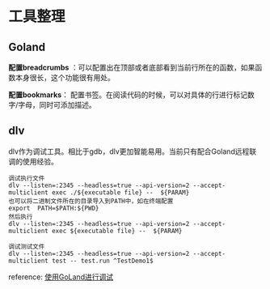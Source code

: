 # 工具整理

## Goland



**配置breadcrumbs**  ：可以配置出在顶部或者底部看到当前行所在的函数，如果函数本身很长，这个功能很有用处。

**配置bookmarks**： 配置书签。在阅读代码的时候，可以对具体的行进行标记数字/字母，同时可添加描述。




## dlv

dlv作为调试工具。相比于gdb，dlv更加智能易用。当前只有配合Goland远程联调的使用经验。

```shell
调试执行文件
dlv --listen=:2345 --headless=true --api-version=2 --accept-multiclient exec ./${executable file} --  ${PARAM}
也可以将二进制文件所在的目录导入到PATH中，如在终端配置
export  PATH=$PATH:${PWD}
然后执行
dlv --listen=:2345 --headless=true --api-version=2 --accept-multiclient exec ${executable file} --  ${PARAM}

调试测试文件
dlv --listen=:2345 --headless=true --api-version=2 --accept-multiclient test -- test.run ^TestDemo1$
```

reference: [使用GoLand进行调试](https://www.jianshu.com/p/ce7e96527a4a)